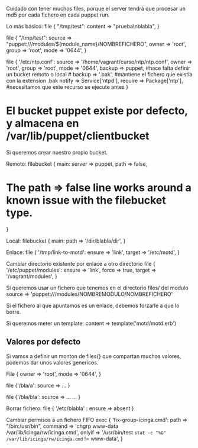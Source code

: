 Cuidado con tener muchos files, porque el server tendrá que procesar un md5 por cada fichero en cada puppet run.

Lo más básico:
file { "/tmp/test":
  content => "prueba\nblabla",
}

file { "/tmp/test":
  source => "puppet:///modules/${module_name}/NOMBREFICHERO",
  owner => 'root',
  group => 'root',
  mode => '0644',
}

file { '/etc/ntp.conf':
        source => '/home/vagrant/curso/ntp/ntp.conf',
        owner => 'root',
        group => 'root',
        mode => '0644',
        backup => puppet, #hace falta definir un bucket remoto o local
        # backup => '.bak', #mantiene el fichero que existia con la extension .bak
	notify => Service['ntpd'],
        require => Package['ntp'], #necesitamos que este recurso se ejecute antes
}

# El bucket puppet existe por defecto, y almacena en /var/lib/puppet/clientbucket

Si queremos crear nuestro propio bucket.

Remoto:
filebucket { main:
  server => puppet,
  path   => false,
  # The path => false line works around a known issue with the filebucket type.
}

Local:
filebucket { main:
  path   => '/dir/blabla/dir',
}

Enlace:
file { '/tmp/link-to-motd':
  ensure => 'link',
  target => '/etc/motd',
}

Cambiar directorio existente por enlace a otro directorio
file { '/etc/puppet/modules':
  ensure => 'link',
  force => true,
  target => '/vagrant/modules',
}



Si queremos usar un fichero que tenemos en el directorio files/ del modulo
source => 'puppet:///modules/NOMBREMODULO/NOMBREFICHERO'


Si el fichero al que apuntamos es un enlace, debemos forzarle a que lo borre.

Si queremos meter un template:
content => template('motd/motd.erb')


## Valores por defecto ##
Si vamos a definir un monton de files{} que compartan muchos valores, podemos dar unos valores genericos.

File {
  owner	=> 'root',
  mode	=> '0644',
}

file {'/bla/a':
  source	=> ...
}

file {'/bla/bla':
  source 	=> ...
  ...
}


Borrar fichero:
file { '/etc/blabla' :
  ensure => absent
}


Cambiar permisos a un fichero FIFO
  exec { 'fix-group-icinga.cmd':
    path => "/bin:/usr/bin",
    command => 'chgrp www-data /var/lib/icinga/rw/icinga.cmd',
    onlyif => '/usr/bin/test `stat -c "%G" /var/lib/icinga/rw/icinga.cmd` != www-data',
  }

